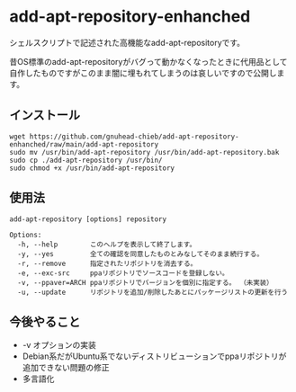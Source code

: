 # add-apt-repository-enhanched
シェルスクリプトで記述された高機能なadd-apt-repositoryです。

昔OS標準のadd-apt-repositoryがバグって動かなくなったときに代用品として自作したものですがこのまま闇に埋もれてしまうのは哀しいですので公開します。

## インストール
```
wget https://github.com/gnuhead-chieb/add-apt-repository-enhanched/raw/main/add-apt-repository
sudo mv /usr/bin/add-apt-repository /usr/bin/add-apt-repository.bak
sudo cp ./add-apt-repository /usr/bin/
sudo chmod +x /usr/bin/add-apt-repository
```

## 使用法
```
add-apt-repository [options] repository

Options:
  -h, --help        このヘルプを表示して終了します。
  -y, --yes         全ての確認を同意したものとみなしてそのまま続行する。
  -r, --remove      指定されたリポジトリを消去する。
  -e, --exc-src     ppaリポジトリでソースコードを登録しない。
  -v, --ppaver=ARCH ppaリポジトリでバージョンを個別に指定する。 （未実装）
  -u, --update      リポジトリを追加/削除したあとにパッケージリストの更新を行う
  ```
  
  
  ## 今後やること
  - -v オプションの実装
  - Debian系だがUbuntu系でないディストリビューションでppaリポジトリが追加できない問題の修正
  - 多言語化
  
